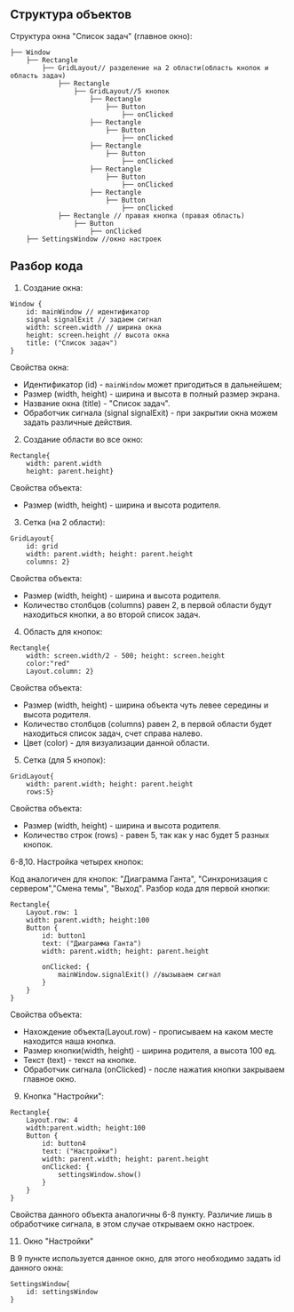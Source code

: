## Структура объектов
Структура окна "Список задач" (главное окно):

```
├── Window
    ├── Rectangle
        ├── GridLayout// разделение на 2 области(область кнопок и область задач)
            ├── Rectangle
                ├── GridLayout//5 кнопок
                    ├── Rectangle 
                        ├── Button
                            ├── onClicked
                    ├── Rectangle
                        ├── Button
                            ├── onClicked
                    ├── Rectangle
                        ├── Button
                            ├── onClicked
                    ├── Rectangle
                        ├── Button
                            ├── onClicked
                    ├── Rectangle
                        ├── Button
                            ├── onClicked
            ├── Rectangle // правая кнопка (правая область)
                ├── Button
                    ├── onClicked
    ├── SettingsWindow //окно настроек
```

## Разбор кода

1. Создание окна: 
```
Window {
    id: mainWindow // идентификатор
    signal signalExit // задаем сигнал
    width: screen.width // ширина окна
    height: screen.height // высота окна
    title: ("Список задач")
}
```

Свойства окна:
- Идентификатор (id) - `mainWindow` может пригодиться в дальнейшем;
- Размер (width, height) - ширина и высота в полный размер экрана.
- Название окна (title) - "Список задач".
- Обработчик сигнала (signal signalExit) - при закрытии окна можем задать различные действия.

2. Создание области во все окно:
```
Rectangle{
    width: parent.width
    height: parent.height}
```
Свойства объекта:
- Размер (width, height) - ширина и высота родителя.

3. Сетка (на 2 области):

```
GridLayout{
    id: grid
    width: parent.width; height: parent.height
    columns: 2}
```
Свойства объекта:
- Размер (width, height) - ширина и высота родителя.
- Количество столбцов (columns) равен 2, в первой области будут находиться кнопки, а во второй список задач.

4. Область для кнопок:
```
Rectangle{
    width: screen.width/2 - 500; height: screen.height
    color:"red"
    Layout.column: 2}
```
Свойства объекта:
- Размер (width, height) - ширина объекта чуть левее середины и высота родителя.
- Количество столбцов (columns) равен 2, в первой области будет находиться список задач, счет справа налево.
- Цвет (color) - для визуализации данной области.

5. Сетка (для 5 кнопок):
```
GridLayout{
    width: parent.width; height: parent.height
    rows:5}
```
Свойства объекта:
- Размер (width, height) - ширина и высота родителя.
- Количество строк (rows) - равен 5, так как у нас будет 5 разных кнопок.

6-8,10. Настройка четырех кнопок:

Код аналогичен для кнопок: "Диаграмма Ганта", "Синхронизация с сервером","Смена темы", "Выход". Разбор кода для первой кнопки:
```
Rectangle{
    Layout.row: 1
    width: parent.width; height:100
    Button {
        id: button1
        text: ("Диаграмма Ганта")
        width: parent.width; height: parent.height

        onClicked: {
            mainWindow.signalExit() //вызываем сигнал
        }
    }
}
```
Свойства объекта:
- Нахождение объекта(Layout.row) - прописываем на каком месте находится наша кнопка.
- Размер кнопки(width, height) - ширина родителя, а высота 100 ед.
- Текст (text) - текст на кнопке.
- Обработчик сигнала (onClicked) - после нажатия кнопки закрываем главное окно.

9. Кнопка "Настройки":
```
Rectangle{
    Layout.row: 4
    width:parent.width; height:100
    Button {
        id: button4
        text: ("Настройки")
        width: parent.width; height: parent.height
        onClicked: {
            settingsWindow.show()
        }
    }
}
```
Свойства данного объекта аналогичны 6-8 пункту. Различие лишь в обработчике сигнала, в этом случае открываем окно настроек.

11. Окно "Настройки"

В 9 пункте используется данное окно, для этого необходимо задать id данного окна:
```
SettingsWindow{
    id: settingsWindow
}
```

